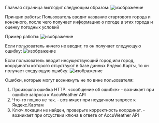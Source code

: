 Главная страница выглядит следующим образом:
![изображение](https://github.com/user-attachments/assets/3ed8f289-9bc7-4eea-90fc-167326e3066a)

Принцип работы:
Пользователь вводит название стартового города и конечного, после чего получает информацию о погоде в этих города и оценку погодных условий

Пример работы:
![изображение](https://github.com/user-attachments/assets/77872d35-f1f2-46ce-8749-2c78942c8d0b)

Если пользователь ничего не вводит, то он получает следующую ошибку:
![изображение](https://github.com/user-attachments/assets/2f9f7a74-6fd3-4a61-8d98-06b6945a1cd2)

Если пользователь вводит несуществующий город или город, координаты которого отсуствуют в базе данных Яндекс.Карты, то он получает следующую ошибку:
![изображение](https://github.com/user-attachments/assets/378289cd-68eb-4a68-a940-cbf6f972aee4)

Ошибки, которые могут возникнуть не по вине пользователя:
1) Произошла ошибка HTTP: <сообщение об ошибке> - возникает при ошибке запроса к AccuWeather API
2) Что-то пошло не так. - возникает при неудачном запросе к Яндекс.Картам
3) Ключ локации не найден, проверьте корректность координат. - возникает при отсуствии ключа в ответе от AccuWeather API
